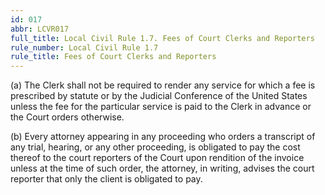 ```yaml
---
id: 017
abbr: LCVR017
full_title: Local Civil Rule 1.7. Fees of Court Clerks and Reporters
rule_number: Local Civil Rule 1.7
rule_title: Fees of Court Clerks and Reporters
---
```


(a) The Clerk shall not be required to render any service for which a fee is prescribed by
statute or by the Judicial Conference of the United States unless the fee for the particular service is
paid to the Clerk in advance or the Court orders otherwise.

(b) Every attorney appearing in any proceeding who orders a transcript of any trial,
hearing, or any other proceeding, is obligated to pay the cost thereof to the court reporters of the
Court upon rendition of the invoice unless at the time of such order, the attorney, in writing, advises
the court reporter that only the client is obligated to pay.